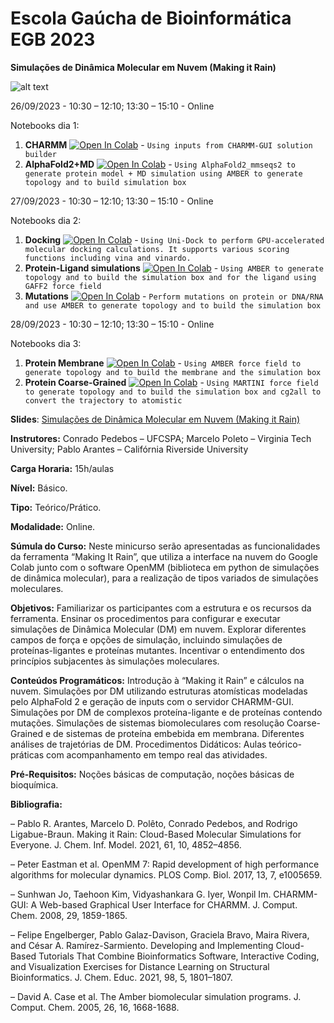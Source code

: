 # Escola Gaúcha de Bioinformática EGB 2023
**Simulações de Dinâmica Molecular em Nuvem (Making it Rain)**

![alt text](https://github.com/pablo-arantes/Making-it-rain/blob/main/GraphAbs.png)

26/09/2023 - 10:30 – 12:10; 13:30 – 15:10 - Online

Notebooks dia 1:

1. **CHARMM** [![Open In Colab](https://colab.research.google.com/assets/colab-badge.svg)](https://colab.research.google.com/github/pablo-arantes/Making-it-rain/blob/main/CHARMM_GUI.ipynb) - `Using inputs from CHARMM-GUI solution builder`
2. **AlphaFold2+MD** [![Open In Colab](https://colab.research.google.com/assets/colab-badge.svg)](https://colab.research.google.com/github/pablo-arantes/Making-it-rain/blob/main/AlphaFold2%2BMD.ipynb) - `Using AlphaFold2_mmseqs2 to generate protein model + MD simulation using AMBER to generate topology and to build simulation box`


27/09/2023 - 10:30 – 12:10; 13:30 – 15:10 - Online

Notebooks dia 2:

1. **Docking** [![Open In Colab](https://colab.research.google.com/assets/colab-badge.svg)](https://colab.research.google.com/github/pablo-arantes/EGB_2023/blob/main/Uni_Dock_EGB.ipynb)  - `Using Uni-Dock to perform GPU-accelerated molecular docking calculations. It supports various scoring functions including vina and vinardo.`
2. **Protein-Ligand simulations** [![Open In Colab](https://colab.research.google.com/assets/colab-badge.svg)](https://colab.research.google.com/github/pablo-arantes/making-it-rain/blob/main/Protein_ligand.ipynb)  - `Using AMBER to generate topology and to build the simulation box and for the ligand using GAFF2 force field`
3. **Mutations** [![Open In Colab](https://colab.research.google.com/assets/colab-badge.svg)](https://colab.research.google.com/github/pablo-arantes/EGB_2023/blob/main/Amber_mutations_EGB.ipynb)  - `Perform mutations on protein or DNA/RNA and use AMBER to generate topology and to build the simulation box`

28/09/2023 - 10:30 – 12:10; 13:30 – 15:10 - Online

Notebooks dia 3:

1. **Protein Membrane** [![Open In Colab](https://colab.research.google.com/assets/colab-badge.svg)](https://colab.research.google.com/github/pablo-arantes/EGB_2023/blob/main/Protein_Membranes_EGB.ipynb)  - `Using AMBER force field to generate topology and to build the membrane and the simulation box`
2. **Protein Coarse-Grained** [![Open In Colab](https://colab.research.google.com/assets/colab-badge.svg)](https://colab.research.google.com/github/pablo-arantes/EGB_2023/blob/main/Dia03_Martini_cg2all.ipynb)  - `Using MARTINI force field to generate topology and to build the simulation box and cg2all to convert the trajectory to atomistic`

**Slides**: [Simulações de Dinâmica Molecular em Nuvem (Making it Rain)](https://raw.githubusercontent.com/pablo-arantes/EGB_2023/main/EGB%20-%20MC05_%20Simulac%CC%A7o%CC%83es%20de%20DM%20na%20Nuvem.pdf)

**Instrutores:** Conrado Pedebos – UFCSPA; Marcelo Poleto – Virginia Tech University; Pablo Arantes – Califórnia Riverside University

**Carga Horaria:** 15h/aulas

**Nível:** Básico.

**Tipo:** Teórico/Prático.

**Modalidade:** Online.

**Súmula do Curso:** Neste minicurso serão apresentadas as funcionalidades da ferramenta “Making It Rain”, que utiliza a interface na nuvem do Google Colab junto com o software OpenMM (biblioteca em python de simulações de dinâmica molecular), para a realização de tipos variados de simulações moleculares.

**Objetivos:** Familiarizar os participantes com a estrutura e os recursos da ferramenta. Ensinar os procedimentos para configurar e executar simulações de Dinâmica Molecular (DM) em nuvem. Explorar diferentes campos de força e opções de simulação, incluindo simulações de proteínas-ligantes e proteínas mutantes. Incentivar o entendimento dos princípios subjacentes às simulações moleculares.

**Conteúdos Programáticos:** Introdução à “Making it Rain” e cálculos na nuvem. Simulações por DM utilizando estruturas atomísticas modeladas pelo AlphaFold 2 e geração de inputs com o servidor CHARMM-GUI. Simulações por DM de complexos proteína-ligante e de proteínas contendo mutações. Simulações de sistemas biomoleculares com resolução Coarse-Grained e de sistemas de proteína embebida em membrana. Diferentes análises de trajetórias de DM.
Procedimentos Didáticos: Aulas teórico-práticas com acompanhamento em tempo real das atividades.

**Pré-Requisitos:** Noções básicas de computação, noções básicas de bioquímica.

**Bibliografia:**

– Pablo R. Arantes, Marcelo D. Polêto, Conrado Pedebos, and Rodrigo Ligabue-Braun. Making it Rain: Cloud-Based Molecular Simulations for Everyone. J. Chem. Inf. Model. 2021, 61, 10, 4852–4856.

– Peter Eastman et al. OpenMM 7: Rapid development of high performance algorithms for molecular dynamics. PLOS Comp. Biol. 2017, 13, 7, e1005659.

– Sunhwan Jo, Taehoon Kim, Vidyashankara G. Iyer, Wonpil Im. CHARMM-GUI: A Web-based Graphical User Interface for CHARMM. J. Comput. Chem. 2008, 29, 1859-1865.

– Felipe Engelberger, Pablo Galaz-Davison, Graciela Bravo, Maira Rivera, and César A. Ramírez-Sarmiento. Developing and Implementing Cloud-Based Tutorials That Combine Bioinformatics Software, Interactive Coding, and Visualization Exercises for Distance Learning on Structural Bioinformatics. J. Chem. Educ. 2021, 98, 5, 1801–1807.

– David A. Case et al. The Amber biomolecular simulation programs. J. Comput. Chem. 2005, 26, 16, 1668-1688.
